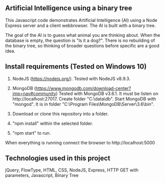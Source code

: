 ## Artificial Intelligence using a binary tree

This Javascript code demonstrates Artificial Intelligence (AI) using a Node Express server and a client webbrowser. The AI is built with a binary tree.

The goal of the AI is to guess what animal you are thinking about. When the database is empty, the question is "Is it a dog?". There is no rebuilding of the binary tree, so thinking of broader questions before specific are a good idea.

## Install requirements (Tested on Windows 10)

1. NodeJS (https://nodejs.org/). Tested with NodeJS v8.9.3.

2. MongoDB (https://www.mongodb.com/download-center?jmp=nav#community)
Tested with MongoDB v3.6.1. It must be listen on http://localhost:27017. Create folder "C:\data\db\". Start MongoDB with "mongod". It is in folder "C:\Program Files\MongoDB\Server\3.6\bin". 

3. Download or clone this repository into a folder.

4. "npm install" within the selected folder.

5. "npm start" to run.

When everything is running connect the browser to http://localhost:5000

## Technologies used in this project

jQuery, FlowType, HTML, CSS, NodeJS, Express, HTTP GET with parameters, Javascript, Binary Tree
